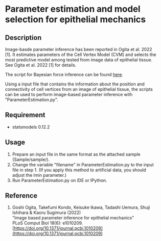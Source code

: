 Parameter estimation and model selection for epithelial mechanics
===

## Description

Image-basde parameter inference has been reported in Ogita et al. 2022 [1]. It estimates parameters of the Cell Vertex Model (CVM) and selects the most predictive model among tested from image data of epithelial tissue.
See Ogita et al. 2022 [1] for details.

The script for Bayesian force inference can be found [here](https://github.com/IshiharaLab/BayesianForceInference).

Using a input file that contains the information about the position and connectivity of cell vertices from an image of epithelial tissue, 
the scripts can be used to perform image-based parameter inference with "ParameterEstimation.py". 


## Requirement

* statsmodels 0.12.2


## Usage

1. Prepare an input file in the same format as the attached sample (Sample/sample/).
2. Change the variable "filename" in ParameterEstimation.py to the input file in step 1.
(If you apply this method to artificial data, you should adjust the lmin parameter.)
3. Run ParameterEstimation.py on IDE or IPython.


## Reference

1. Goshi Ogita, Takefumi Kondo, Keisuke Ikawa, Tadashi Uemura, Shuji Ishihara & Kaoru Sugimura (2022)<br>
"Image based parameter inference for epithelial mechanics"<br>
PLoS Comput Biol 18(6): e1010209. [https://doi.org/10.1371/journal.pcbi.1010209](https://doi.org/10.1371/journal.pcbi.1010209)
